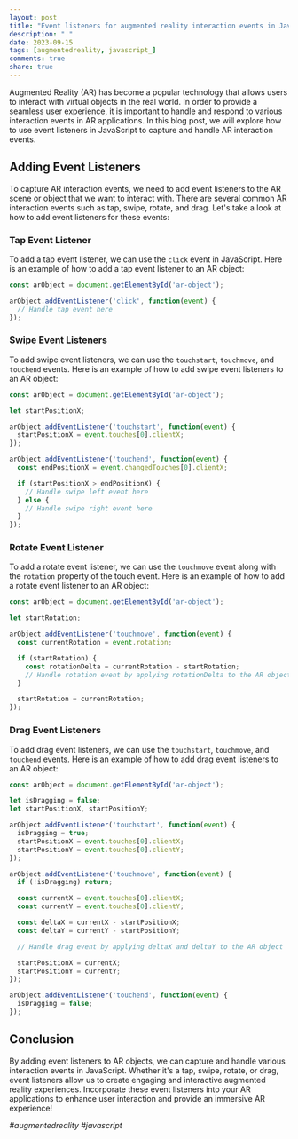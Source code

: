 ```yaml
---
layout: post
title: "Event listeners for augmented reality interaction events in JavaScript"
description: " "
date: 2023-09-15
tags: [augmentedreality, javascript_]
comments: true
share: true
---
```


Augmented Reality (AR) has become a popular technology that allows users to interact with virtual objects in the real world. In order to provide a seamless user experience, it is important to handle and respond to various interaction events in AR applications. In this blog post, we will explore how to use event listeners in JavaScript to capture and handle AR interaction events.

## Adding Event Listeners

To capture AR interaction events, we need to add event listeners to the AR scene or object that we want to interact with. There are several common AR interaction events such as tap, swipe, rotate, and drag. Let's take a look at how to add event listeners for these events:

### Tap Event Listener

To add a tap event listener, we can use the `click` event in JavaScript. Here is an example of how to add a tap event listener to an AR object:

```javascript
const arObject = document.getElementById('ar-object');

arObject.addEventListener('click', function(event) {
  // Handle tap event here
});
```

### Swipe Event Listeners

To add swipe event listeners, we can use the `touchstart`, `touchmove`, and `touchend` events. Here is an example of how to add swipe event listeners to an AR object:

```javascript
const arObject = document.getElementById('ar-object');

let startPositionX;

arObject.addEventListener('touchstart', function(event) {
  startPositionX = event.touches[0].clientX;
});

arObject.addEventListener('touchend', function(event) {
  const endPositionX = event.changedTouches[0].clientX;

  if (startPositionX > endPositionX) {
    // Handle swipe left event here
  } else {
    // Handle swipe right event here
  }
});
```

### Rotate Event Listener

To add a rotate event listener, we can use the `touchmove` event along with the `rotation` property of the touch event. Here is an example of how to add a rotate event listener to an AR object:

```javascript
const arObject = document.getElementById('ar-object');

let startRotation;

arObject.addEventListener('touchmove', function(event) {
  const currentRotation = event.rotation;

  if (startRotation) {
    const rotationDelta = currentRotation - startRotation;
    // Handle rotation event by applying rotationDelta to the AR object
  }

  startRotation = currentRotation;
});
```

### Drag Event Listeners

To add drag event listeners, we can use the `touchstart`, `touchmove`, and `touchend` events. Here is an example of how to add drag event listeners to an AR object:

```javascript
const arObject = document.getElementById('ar-object');

let isDragging = false;
let startPositionX, startPositionY;

arObject.addEventListener('touchstart', function(event) {
  isDragging = true;
  startPositionX = event.touches[0].clientX;
  startPositionY = event.touches[0].clientY;
});

arObject.addEventListener('touchmove', function(event) {
  if (!isDragging) return;

  const currentX = event.touches[0].clientX;
  const currentY = event.touches[0].clientY;

  const deltaX = currentX - startPositionX;
  const deltaY = currentY - startPositionY;

  // Handle drag event by applying deltaX and deltaY to the AR object

  startPositionX = currentX;
  startPositionY = currentY;
});

arObject.addEventListener('touchend', function(event) {
  isDragging = false;
});
```

## Conclusion

By adding event listeners to AR objects, we can capture and handle various interaction events in JavaScript. Whether it's a tap, swipe, rotate, or drag, event listeners allow us to create engaging and interactive augmented reality experiences. Incorporate these event listeners into your AR applications to enhance user interaction and provide an immersive AR experience!

_#augmentedreality #javascript_